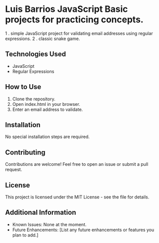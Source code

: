 # Luis Barrios JavaScript Basic projects for practicing concepts.
1 . simple JavaScript project for validating email addresses using regular expressions.
2 . classic snake game.
## Technologies Used
- JavaScript
- Regular Expressions

## How to Use
1. Clone the repository.
2. Open index.html in your browser.
3. Enter an email address to validate.

## Installation
No special installation steps are required.

## Contributing
Contributions are welcome! Feel free to open an issue or submit a pull request.

## License
This project is licensed under the MIT License - see the []() file for details.

## Additional Information
- Known Issues: None at the moment.
- Future Enhancements: [List any future enhancements or features you plan to add.]
